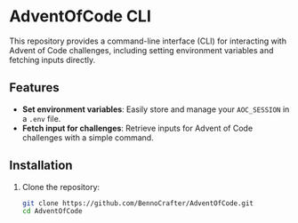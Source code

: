 # AdventOfCode CLI

This repository provides a command-line interface (CLI) for interacting with Advent of Code challenges, including setting environment variables and fetching inputs directly.

## Features

- **Set environment variables**: Easily store and manage your `AOC_SESSION` in a `.env` file.
- **Fetch input for challenges**: Retrieve inputs for Advent of Code challenges with a simple command.

## Installation

1. Clone the repository:

   ```bash
   git clone https://github.com/BennoCrafter/AdventOfCode.git
   cd AdventOfCode
   ```
